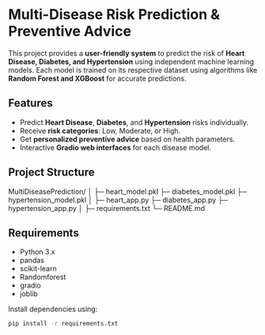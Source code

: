 # Multi-Disease Risk Prediction & Preventive Advice

This project provides a **user-friendly system** to predict the risk of **Heart Disease, Diabetes, and Hypertension** using independent machine learning models. Each model is trained on its respective dataset using algorithms like **Random Forest and XGBoost** for accurate predictions.

## Features
- Predict **Heart Disease**, **Diabetes**, and **Hypertension** risks individually.
- Receive **risk categories**: Low, Moderate, or High.
- Get **personalized preventive advice** based on health parameters.
- Interactive **Gradio web interfaces** for each disease model.

## Project Structure

MultiDiseasePrediction/
│
├─ heart_model.pkl
├─ diabetes_model.pkl
├─ hypertension_model.pkl
│
├─ heart_app.py
├─ diabetes_app.py
├─ hypertension_app.py
│
├─ requirements.txt
└─ README.md

## Requirements
- Python 3.x  
- pandas  
- scikit-learn  
- Randomforest 
- gradio  
- joblib  

Install dependencies using:

```bash
pip install -r requirements.txt
